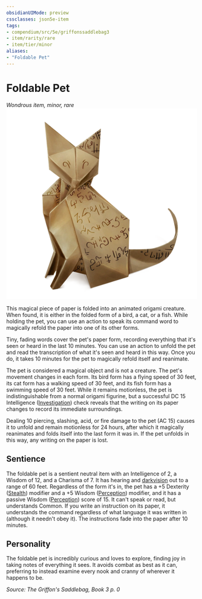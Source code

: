 ```yaml
---
obsidianUIMode: preview
cssclasses: json5e-item
tags:
- compendium/src/5e/griffonssaddlebag3
- item/rarity/rare
- item/tier/minor
aliases: 
- "Foldable Pet"
---
```

# Foldable Pet
*Wondrous item, minor, rare*  
![](https://raw.githubusercontent.com/TheGiddyLimit/homebrew-img/main/img/GriffonsSaddlebag3/Foldable-Pet.webp#right)  


This magical piece of paper is folded into an animated origami creature. When found, it is either in the folded form of a bird, a cat, or a fish. While holding the pet, you can use an action to speak its command word to magically refold the paper into one of its other forms.

Tiny, fading words cover the pet's paper form, recording everything that it's seen or heard in the last 10 minutes. You can use an action to unfold the pet and read the transcription of what it's seen and heard in this way. Once you do, it takes 10 minutes for the pet to magically refold itself and reanimate.

The pet is considered a magical object and is not a creature. The pet's movement changes in each form. Its bird form has a flying speed of 30 feet, its cat form has a walking speed of 30 feet, and its fish form has a swimming speed of 30 feet. While it remains motionless, the pet is indistinguishable from a normal origami figurine, but a successful DC 15 Intelligence ([Investigation](/compendium/rules/skills.md#Investigation)) check reveals that the writing on its paper changes to record its immediate surroundings.

Dealing 10 piercing, slashing, acid, or fire damage to the pet (AC 15) causes it to unfold and remain motionless for 24 hours, after which it magically reanimates and folds itself into the last form it was in. If the pet unfolds in this way, any writing on the paper is lost.

## Sentience

The foldable pet is a sentient neutral item with an Intelligence of 2, a Wisdom of 12, and a Charisma of 7. It has hearing and [darkvision](/compendium/rules/senses.md#Darkvision) out to a range of 60 feet. Regardless of the form it's in, the pet has a +5 Dexterity ([Stealth](/compendium/rules/skills.md#Stealth)) modifier and a +5 Wisdom ([Perception](/compendium/rules/skills.md#Perception)) modifier, and it has a passive Wisdom ([Perception](/compendium/rules/skills.md#Perception)) score of 15. It can't speak or read, but understands Common. If you write an instruction on its paper, it understands the command regardless of what language it was written in (although it needn't obey it). The instructions fade into the paper after 10 minutes.

## Personality

The foldable pet is incredibly curious and loves to explore, finding joy in taking notes of everything it sees. It avoids combat as best as it can, preferring to instead examine every nook and cranny of wherever it happens to be.

*Source: The Griffon's Saddlebag, Book 3 p. 0*